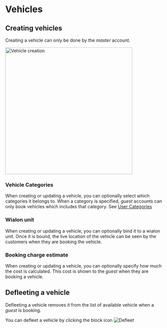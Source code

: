 # Vehicles

## Creating vehicles

Creating a vehicle can only be done by the _master_ account.

<img src="/media/vehicles/create.gif"
     alt="Vehicle creation"
     style="margin-left: auto; margin-right: auto; height: 400px" />

### Vehicle Categories

When creating or updating a vehicle, you can optionally select which categories it belongs to. When a category is specified, _guest_ accounts can only book vehicles which includes that category. See [User Categories](/users.md#User-Categories)

### Wialon unit

When creating or updating a vehicle, you can optionally bind it to a wialon unit. Once it is bound, the live location of the vehicle can be seen by the customers when they are booking the vehicle.

### Booking charge estimate

When creating or updating a vehicle, you can optionally specify how much the cost is calculated. This cost is shown to the _guest_ when they are booking a vehicle.

## Defleeting a vehicle

Defleeting a vehicle removes it from the list of available vehicle when a _guest_ is booking.

You can defleet a vehicle by clicking the block icon ![Defleet](/media/icons/block-24px.svg)
